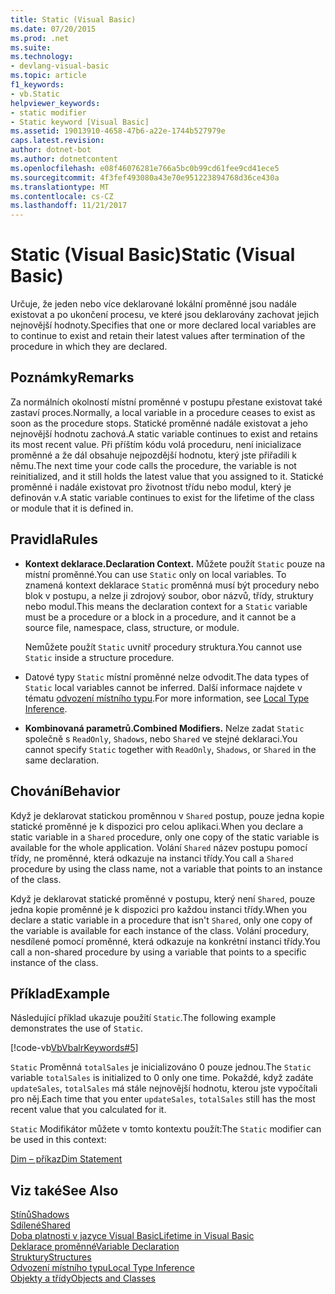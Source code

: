 ```yaml
---
title: Static (Visual Basic)
ms.date: 07/20/2015
ms.prod: .net
ms.suite: 
ms.technology:
- devlang-visual-basic
ms.topic: article
f1_keywords:
- vb.Static
helpviewer_keywords:
- static modifier
- Static keyword [Visual Basic]
ms.assetid: 19013910-4658-47b6-a22e-1744b527979e
caps.latest.revision: 
author: dotnet-bot
ms.author: dotnetcontent
ms.openlocfilehash: e08f46076281e766a5bc0b99cd61fee9cd41ece5
ms.sourcegitcommit: 4f3fef493080a43e70e951223894768d36ce430a
ms.translationtype: MT
ms.contentlocale: cs-CZ
ms.lasthandoff: 11/21/2017
---
```

# <a name="static-visual-basic"></a><span data-ttu-id="8f27c-102">Static (Visual Basic)</span><span class="sxs-lookup"><span data-stu-id="8f27c-102">Static (Visual Basic)</span></span>
<span data-ttu-id="8f27c-103">Určuje, že jeden nebo více deklarované lokální proměnné jsou nadále existovat a po ukončení procesu, ve které jsou deklarovány zachovat jejich nejnovější hodnoty.</span><span class="sxs-lookup"><span data-stu-id="8f27c-103">Specifies that one or more declared local variables are to continue to exist and retain their latest values after termination of the procedure in which they are declared.</span></span>  
  
## <a name="remarks"></a><span data-ttu-id="8f27c-104">Poznámky</span><span class="sxs-lookup"><span data-stu-id="8f27c-104">Remarks</span></span>  
 <span data-ttu-id="8f27c-105">Za normálních okolností místní proměnné v postupu přestane existovat také zastaví proces.</span><span class="sxs-lookup"><span data-stu-id="8f27c-105">Normally, a local variable in a procedure ceases to exist as soon as the procedure stops.</span></span> <span data-ttu-id="8f27c-106">Statické proměnné nadále existovat a jeho nejnovější hodnotu zachová.</span><span class="sxs-lookup"><span data-stu-id="8f27c-106">A static variable continues to exist and retains its most recent value.</span></span> <span data-ttu-id="8f27c-107">Při příštím kódu volá proceduru, není inicializace proměnné a že dál obsahuje nejpozdější hodnotu, který jste přiřadili k němu.</span><span class="sxs-lookup"><span data-stu-id="8f27c-107">The next time your code calls the procedure, the variable is not reinitialized, and it still holds the latest value that you assigned to it.</span></span> <span data-ttu-id="8f27c-108">Statické proměnné i nadále existovat pro životnost třídu nebo modul, který je definován v.</span><span class="sxs-lookup"><span data-stu-id="8f27c-108">A static variable continues to exist for the lifetime of the class or module that it is defined in.</span></span>  
  
## <a name="rules"></a><span data-ttu-id="8f27c-109">Pravidla</span><span class="sxs-lookup"><span data-stu-id="8f27c-109">Rules</span></span>  
  
-   <span data-ttu-id="8f27c-110">**Kontext deklarace.**</span><span class="sxs-lookup"><span data-stu-id="8f27c-110">**Declaration Context.**</span></span> <span data-ttu-id="8f27c-111">Můžete použít `Static` pouze na místní proměnné.</span><span class="sxs-lookup"><span data-stu-id="8f27c-111">You can use `Static` only on local variables.</span></span> <span data-ttu-id="8f27c-112">To znamená kontext deklarace `Static` proměnná musí být procedury nebo blok v postupu, a nelze ji zdrojový soubor, obor názvů, třídy, struktury nebo modul.</span><span class="sxs-lookup"><span data-stu-id="8f27c-112">This means the declaration context for a `Static` variable must be a procedure or a block in a procedure, and it cannot be a source file, namespace, class, structure, or module.</span></span>  
  
     <span data-ttu-id="8f27c-113">Nemůžete použít `Static` uvnitř procedury struktura.</span><span class="sxs-lookup"><span data-stu-id="8f27c-113">You cannot use `Static` inside a structure procedure.</span></span>  
  
-   <span data-ttu-id="8f27c-114">Datové typy `Static` místní proměnné nelze odvodit.</span><span class="sxs-lookup"><span data-stu-id="8f27c-114">The data types of `Static` local variables cannot be inferred.</span></span> <span data-ttu-id="8f27c-115">Další informace najdete v tématu [odvození místního typu](../../../visual-basic/programming-guide/language-features/variables/local-type-inference.md).</span><span class="sxs-lookup"><span data-stu-id="8f27c-115">For more information, see [Local Type Inference](../../../visual-basic/programming-guide/language-features/variables/local-type-inference.md).</span></span>  
  
-   <span data-ttu-id="8f27c-116">**Kombinovaná parametrů.**</span><span class="sxs-lookup"><span data-stu-id="8f27c-116">**Combined Modifiers.**</span></span> <span data-ttu-id="8f27c-117">Nelze zadat `Static` společně s `ReadOnly`, `Shadows`, nebo `Shared` ve stejné deklaraci.</span><span class="sxs-lookup"><span data-stu-id="8f27c-117">You cannot specify `Static` together with `ReadOnly`, `Shadows`, or `Shared` in the same declaration.</span></span>  
  
## <a name="behavior"></a><span data-ttu-id="8f27c-118">Chování</span><span class="sxs-lookup"><span data-stu-id="8f27c-118">Behavior</span></span>  
 <span data-ttu-id="8f27c-119">Když je deklarovat statickou proměnnou v `Shared` postup, pouze jedna kopie statické proměnné je k dispozici pro celou aplikaci.</span><span class="sxs-lookup"><span data-stu-id="8f27c-119">When you declare a static variable in a `Shared` procedure, only one copy of the static variable is available for the whole application.</span></span> <span data-ttu-id="8f27c-120">Volání `Shared` název postupu pomocí třídy, ne proměnné, která odkazuje na instanci třídy.</span><span class="sxs-lookup"><span data-stu-id="8f27c-120">You call a `Shared` procedure by using the class name, not a variable that points to an instance of the class.</span></span>  
  
 <span data-ttu-id="8f27c-121">Když je deklarovat statické proměnné v postupu, který není `Shared`, pouze jedna kopie proměnné je k dispozici pro každou instanci třídy.</span><span class="sxs-lookup"><span data-stu-id="8f27c-121">When you declare a static variable in a procedure that isn't `Shared`, only one copy of the variable is available for each instance of the class.</span></span> <span data-ttu-id="8f27c-122">Volání procedury, nesdílené pomocí proměnné, která odkazuje na konkrétní instanci třídy.</span><span class="sxs-lookup"><span data-stu-id="8f27c-122">You call a non-shared procedure by using a variable that points to a specific instance of the class.</span></span>  
  
## <a name="example"></a><span data-ttu-id="8f27c-123">Příklad</span><span class="sxs-lookup"><span data-stu-id="8f27c-123">Example</span></span>  
 <span data-ttu-id="8f27c-124">Následující příklad ukazuje použití `Static`.</span><span class="sxs-lookup"><span data-stu-id="8f27c-124">The following example demonstrates the use of `Static`.</span></span>  
  
 [!code-vb[VbVbalrKeywords#5](../../../visual-basic/language-reference/codesnippet/VisualBasic/static_1.vb)]  
  
 <span data-ttu-id="8f27c-125">`Static` Proměnná `totalSales` je inicializováno 0 pouze jednou.</span><span class="sxs-lookup"><span data-stu-id="8f27c-125">The `Static` variable `totalSales` is initialized to 0 only one time.</span></span> <span data-ttu-id="8f27c-126">Pokaždé, když zadáte `updateSales`, `totalSales` má stále nejnovější hodnotu, kterou jste vypočítali pro něj.</span><span class="sxs-lookup"><span data-stu-id="8f27c-126">Each time that you enter `updateSales`, `totalSales` still has the most recent value that you calculated for it.</span></span>  
  
 <span data-ttu-id="8f27c-127">`Static` Modifikátor můžete v tomto kontextu použít:</span><span class="sxs-lookup"><span data-stu-id="8f27c-127">The `Static` modifier can be used in this context:</span></span>  
  
 [<span data-ttu-id="8f27c-128">Dim – příkaz</span><span class="sxs-lookup"><span data-stu-id="8f27c-128">Dim Statement</span></span>](../../../visual-basic/language-reference/statements/dim-statement.md)  
  
## <a name="see-also"></a><span data-ttu-id="8f27c-129">Viz také</span><span class="sxs-lookup"><span data-stu-id="8f27c-129">See Also</span></span>  
 [<span data-ttu-id="8f27c-130">Stínů</span><span class="sxs-lookup"><span data-stu-id="8f27c-130">Shadows</span></span>](../../../visual-basic/language-reference/modifiers/shadows.md)  
 [<span data-ttu-id="8f27c-131">Sdílené</span><span class="sxs-lookup"><span data-stu-id="8f27c-131">Shared</span></span>](../../../visual-basic/language-reference/modifiers/shared.md)  
 [<span data-ttu-id="8f27c-132">Doba platnosti v jazyce Visual Basic</span><span class="sxs-lookup"><span data-stu-id="8f27c-132">Lifetime in Visual Basic</span></span>](../../../visual-basic/programming-guide/language-features/declared-elements/lifetime.md)  
 [<span data-ttu-id="8f27c-133">Deklarace proměnné</span><span class="sxs-lookup"><span data-stu-id="8f27c-133">Variable Declaration</span></span>](../../../visual-basic/programming-guide/language-features/variables/variable-declaration.md)  
 [<span data-ttu-id="8f27c-134">Struktury</span><span class="sxs-lookup"><span data-stu-id="8f27c-134">Structures</span></span>](../../../visual-basic/programming-guide/language-features/data-types/structures.md)  
 [<span data-ttu-id="8f27c-135">Odvození místního typu</span><span class="sxs-lookup"><span data-stu-id="8f27c-135">Local Type Inference</span></span>](../../../visual-basic/programming-guide/language-features/variables/local-type-inference.md)  
 [<span data-ttu-id="8f27c-136">Objekty a třídy</span><span class="sxs-lookup"><span data-stu-id="8f27c-136">Objects and Classes</span></span>](../../../visual-basic/programming-guide/language-features/objects-and-classes/index.md)
